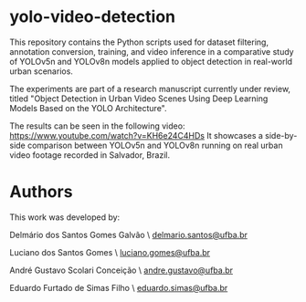 # yolo-video-detection
This repository contains the Python scripts used for dataset filtering, annotation conversion, training, and video inference in a comparative study of YOLOv5n and YOLOv8n models applied to object detection in real-world urban scenarios.

The experiments are part of a research manuscript currently under review, titled "Object Detection in Urban Video Scenes Using Deep Learning Models Based on the YOLO Architecture".

The results can be seen in the following video:
https://www.youtube.com/watch?v=KH6e24C4HDs
It showcases a side-by-side comparison between YOLOv5n and YOLOv8n running on real urban video footage recorded in Salvador, Brazil.

# Authors
This work was developed by:

Delmário dos Santos Gomes Galvão \\
delmario.santos@ufba.br

Luciano dos Santos Gomes \\
luciano.gomes@ufba.br

André Gustavo Scolari Conceição \\
andre.gustavo@ufba.br

Eduardo Furtado de Simas Filho \\
eduardo.simas@ufba.br
